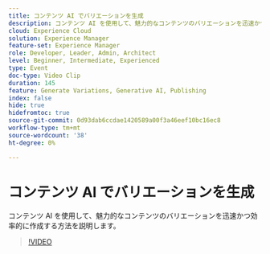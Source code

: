```yaml
---
title: コンテンツ AI でバリエーションを生成
description: コンテンツ AI を使用して、魅力的なコンテンツのバリエーションを迅速かつ効率的に作成する方法を説明します。
cloud: Experience Cloud
solution: Experience Manager
feature-set: Experience Manager
role: Developer, Leader, Admin, Architect
level: Beginner, Intermediate, Experienced
type: Event
doc-type: Video Clip
duration: 145
feature: Generate Variations, Generative AI, Publishing
index: false
hide: true
hidefromtoc: true
source-git-commit: 0d93dab6ccdae1420589a00f3a46eef10bc16ec8
workflow-type: tm+mt
source-wordcount: '38'
ht-degree: 0%

---
```



# コンテンツ AI でバリエーションを生成

コンテンツ AI を使用して、魅力的なコンテンツのバリエーションを迅速かつ効率的に作成する方法を説明します。

>[!VIDEO](https://video.tv.adobe.com/v/3461878/?learn=on&enablevpops&captions=jpn)
